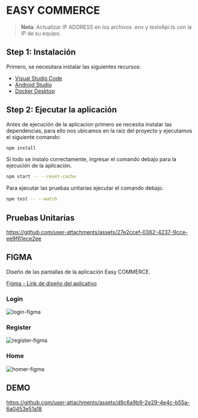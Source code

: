 # EASY COMMERCE

>**Nota**: Actualizar IP ADDRESS en los archivos .env y tesloApi.ts con la IP de su equipo.

## Step 1: Instalación

Primero, se necesitara instalar las siguientes recursos:

- [Visual Studio Code](https://code.visualstudio.com/download)
- [Android Studio](https://developer.android.com/studio?gad_source=1&gclid=CjwKCAiAm-67BhBlEiwAEVftNiA1BuQ4uqCYbUCzK0S1u8T2XiWV91kNURg1kIjkG9hEOZVGwDyuIBoCGY4QAvD_BwE&gclsrc=aw.ds&hl=es-419)
- [Docker Desktop](https://www.docker.com/products/docker-desktop/)


## Step 2: Ejecutar la aplicación

Antes de ejecución de la aplicacion primero se necesita instalar las dependencias, para ello nos ubicamos en la raiz del proyecto y ejecutamos el siguiente comando:

```bash
npm install
```

Si todo se instalo correctamente, ingresar el comando debajo para la ejecución de la aplicación.

```bash
npm start -- --reset-cache
```
Para ejecutar las pruebas unitarias ejecutar el comando debajo.

```bash
npm test -- --watch
```
## Pruebas Unitarias

https://github.com/user-attachments/assets/27e2ccef-0362-4237-9cce-ee9f61ece2ee

## FIGMA

Diseño de las pantallas de la aplicación Easy COMMERCE.

[Figma - Link de diseño del aplicativo](https://www.figma.com/design/ENYmbcTJlxufUdqOodux7f/Moviles?node-id=0-1&p=f&t=h1f1qKkqucPgCr9o-0)

### Login
![login-figma](https://github.com/user-attachments/assets/b8dd8582-1c4f-421a-83d4-9f2b9ec89484)
### Register
![register-figma](https://github.com/user-attachments/assets/d6f1e4ba-ecad-43ba-b14d-59e9a7cb46a5)
### Home
![homer-figma](https://github.com/user-attachments/assets/2fbf4c91-a7d1-41e5-b93e-f5df5dd82a8c)

## DEMO

https://github.com/user-attachments/assets/d9c6a9b9-2e29-4e4c-b55a-6a0453e51a18

